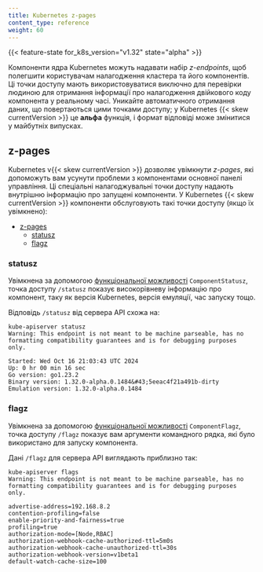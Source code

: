 ```yaml
---
title: Kubernetes z-pages
content_type: reference
weight: 60
---
```



<!-- overview -->

{{< feature-state for_k8s_version="v1.32" state="alpha" >}}

Компоненти ядра Kubernetes можуть надавати набір _z-endpoints_, щоб полегшити користувачам налагодження кластера та його компонентів. Ці точки доступу мають використовуватися виключно для перевірки людиною для отримання інформації про налагодження двійкового коду компонента у реальному часі. Уникайте автоматичного отримання даних, що повертаються цими точками доступу; у Kubernetes {{< skew currentVersion >}} це **альфа** функція, і формат відповіді може змінитися у майбутніх випусках.

<!-- body -->

## z-pages

Kubernetes v{{< skew currentVersion >}} дозволяє увімкнути _z-pages_, які допоможуть вам усунути проблеми з компонентами основної панелі управління. Ці спеціальні налагоджувальні точки доступу надають внутрішню інформацію про запущені компоненти. У Kubernetes {{< skew currentVersion >}} компоненти обслуговують такі точки доступу (якщо їх увімкнено):

- [z-pages](#z-pages)
  - [statusz](#statusz)
  - [flagz](#flagz)

### statusz

Увімкнена за допомогою [функціональної можливості](/docs/reference/command-line-tools-reference/feature-gates/) `ComponentStatusz`, точка доступу `/statusz` показує високорівневу інформацію про компонент, таку як версія Kubernetes, версія емуляції, час запуску тощо.

Відповідь `/statusz` від сервера API схожа на:

```console
kube-apiserver statusz
Warning: This endpoint is not meant to be machine parseable, has no formatting compatibility guarantees and is for debugging purposes only.

Started: Wed Oct 16 21:03:43 UTC 2024
Up: 0 hr 00 min 16 sec
Go version: go1.23.2
Binary version: 1.32.0-alpha.0.1484&#43;5eeac4f21a491b-dirty
Emulation version: 1.32.0-alpha.0.1484
```

### flagz

Увімкнена за допомогою [функціональної можливості](/docs/reference/command-line-tools-reference/feature-gates/) `ComponentFlagz`, точка доступу `/flagz` показує вам аргументи командного рядка, які було використано для запуску компонента.

Дані `/flagz` для сервера API виглядають приблизно так:

```console
kube-apiserver flags
Warning: This endpoint is not meant to be machine parseable, has no formatting compatibility guarantees and is for debugging purposes only.

advertise-address=192.168.8.2
contention-profiling=false
enable-priority-and-fairness=true
profiling=true
authorization-mode=[Node,RBAC]
authorization-webhook-cache-authorized-ttl=5m0s
authorization-webhook-cache-unauthorized-ttl=30s
authorization-webhook-version=v1beta1
default-watch-cache-size=100
```
